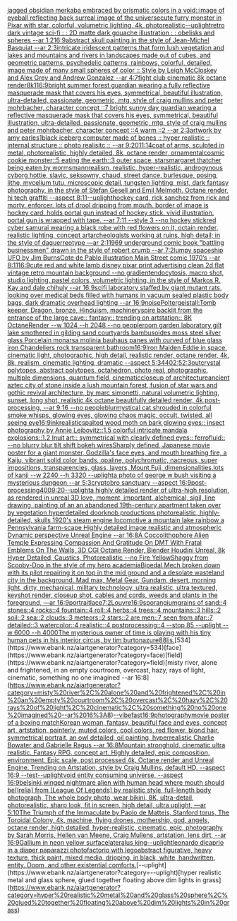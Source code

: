 [jagged obsidian merkaba embraced by prismatic colors in a void::](https://www.ebank.nz/aiartgenerator?category=jagged%20obsidian%20merkaba%20embraced%20by%20prismatic%20colors%20in%20a%20void%3A%3A)[image of eyeball reflecting back surreal image of the universe](https://www.ebank.nz/aiartgenerator?category=image%20of%20eyeball%20reflecting%20back%20surreal%20image%20of%20the%20universe)[cute furry monster in Pixar with star, colorful, volumetric lighting, 4k, photorealistic](https://www.ebank.nz/aiartgenerator?category=cute%20furry%20monster%20in%20Pixar%20with%20star%2C%20colorful%2C%20volumetric%20lighting%2C%204k%2C%20photorealistic)[--uplight](https://www.ebank.nz/aiartgenerator?category=--uplight)[retro dark vintage sci-fi : : 2D matte dark gouache illustration : : obelisks and spheres --ar 1:2](https://www.ebank.nz/aiartgenerator?category=retro%20dark%20vintage%20sci-fi%20%3A%20%3A%202D%20matte%20dark%20gouache%20illustration%20%3A%20%3A%20obelisks%20and%20spheres%20--ar%201%3A2)[16:9](https://www.ebank.nz/aiartgenerator?category=16%3A9)[abstract skull painting in the style of Jean-Michel Basquiat --ar 2:3](https://www.ebank.nz/aiartgenerator?category=abstract%20skull%20painting%20in%20the%20style%20of%20Jean-Michel%20Basquiat%20--ar%202%3A3)[intricate iridescent patterns that form lush vegetation and lakes and mountains and rivers in landscapes made out of cubes, and geometric patterns, psychedelic patterns, rainbows, colorful, detailed, image made of many small  spheres of color :: Style by Leigh McCloskey and Alex Grey and Andrew Gonzalez --ar 4:7](https://www.ebank.nz/aiartgenerator?category=intricate%20iridescent%20patterns%20that%20form%20lush%20vegetation%20and%20lakes%20and%20mountains%20and%20rivers%20in%20landscapes%20made%20out%20of%20cubes%2C%20and%20geometric%20patterns%2C%20psychedelic%20patterns%2C%20rainbows%2C%20colorful%2C%20detailed%2C%20image%20made%20of%20many%20small%20%20spheres%20of%20color%20%3A%3A%20Style%20by%20Leigh%20McCloskey%20and%20Alex%20Grey%20and%20Andrew%20Gonzalez%20--ar%204%3A7)[fight club cinematic 8k octane render](https://www.ebank.nz/aiartgenerator?category=fight%20club%20cinematic%208k%20octane%20render)[8k](https://www.ebank.nz/aiartgenerator?category=8k)[1](https://www.ebank.nz/aiartgenerator?category=1)[16:9](https://www.ebank.nz/aiartgenerator?category=16%3A9)[bright summer forest guardian wearing a fully reflective masquerade mask that covers his eyes, symmetrical, beautiful illustration, ultra-detailed, passionate, geometric, mtg, style of craig mullins and peter mohrbacher, character concept ::7 bright sunny day guardian wearing a reflective masquerade mask that covers his eyes, symmetrical, beautiful illustration, ultra-detailed, passionate, geometric, mtg, style of craig mullins and peter mohrbacher, character concept ::4 warm ::2 --ar 2:3](https://www.ebank.nz/aiartgenerator?category=bright%20summer%20forest%20guardian%20wearing%20a%20fully%20reflective%20masquerade%20mask%20that%20covers%20his%20eyes%2C%20symmetrical%2C%20beautiful%20illustration%2C%20ultra-detailed%2C%20passionate%2C%20geometric%2C%20mtg%2C%20style%20of%20craig%20mullins%20and%20peter%20mohrbacher%2C%20character%20concept%20%3A%3A7%20bright%20sunny%20day%20guardian%20wearing%20a%20reflective%20masquerade%20mask%20that%20covers%20his%20eyes%2C%20symmetrical%2C%20beautiful%20illustration%2C%20ultra-detailed%2C%20passionate%2C%20geometric%2C%20mtg%2C%20style%20of%20craig%20mullins%20and%20peter%20mohrbacher%2C%20character%20concept%20%3A%3A4%20warm%20%3A%3A2%20--ar%202%3A3)[artwork by amy earles](https://www.ebank.nz/aiartgenerator?category=artwork%20by%20amy%20earles)[1](https://www.ebank.nz/aiartgenerator?category=1)[black iceberg computer made of bones :: hyper realistic :: internal structure :: photo realisitc :: --ar 9:20](https://www.ebank.nz/aiartgenerator?category=black%20iceberg%20computer%20made%20of%20bones%20%3A%3A%20hyper%20realistic%20%3A%3A%20internal%20structure%20%3A%3A%20photo%20realisitc%20%3A%3A%20--ar%209%3A20)[11:14](https://www.ebank.nz/aiartgenerator?category=11%3A14)[coat of arms, sculpted in metal, photorealistic, highly detailed, 8k, octane render, ornamental](https://www.ebank.nz/aiartgenerator?category=coat%20of%20arms%2C%20sculpted%20in%20metal%2C%20photorealistic%2C%20highly%20detailed%2C%208k%2C%20octane%20render%2C%20ornamental)[cosmic cookie monster::5 eating the earth::3 outer space, stars](https://www.ebank.nz/aiartgenerator?category=cosmic%20cookie%20monster%3A%3A5%20eating%20the%20earth%3A%3A3%20outer%20space%2C%20stars)[margaret thatcher being eaten by worms](https://www.ebank.nz/aiartgenerator?category=margaret%20thatcher%20being%20eaten%20by%20worms)[mann](https://www.ebank.nz/aiartgenerator?category=mann)[realism, realistic, hyper-realistic, androgynous cyborg hottie, slavic, seksowny, chaud, street dance, burlesque, posing, lithe, mycelium tutu, microscopic detail, tungsten lighting, mist, dark fantasy photography, in the style of Stefan Gesell and Emil Melmoth. Octane render, hi tech graffiti  --aspect 8:11](https://www.ebank.nz/aiartgenerator?category=realism%2C%20realistic%2C%20hyper-realistic%2C%20androgynous%20cyborg%20hottie%2C%20slavic%2C%20seksowny%2C%20chaud%2C%20street%20dance%2C%20burlesque%2C%20posing%2C%20lithe%2C%20mycelium%20tutu%2C%20microscopic%20detail%2C%20tungsten%20lighting%2C%20mist%2C%20dark%20fantasy%20photography%2C%20in%20the%20style%20of%20Stefan%20Gesell%20and%20Emil%20Melmoth.%20Octane%20render%2C%20hi%20tech%20graffiti%20%20--aspect%208%3A11)[--uplight](https://www.ebank.nz/aiartgenerator?category=--uplight)[hockey card, rick sanchez from rick and morty. enforcer. lots of drool dripping from mouth. border of image is hockey card. holds portal gun instead of hockey stick. vivid illustration. portal gun is wrapped with tape. --ar 7:11 --style 3 --no hockey stick](https://www.ebank.nz/aiartgenerator?category=hockey%20card%2C%20rick%20sanchez%20from%20rick%20and%20morty.%20enforcer.%20lots%20of%20drool%20dripping%20from%20mouth.%20border%20of%20image%20is%20hockey%20card.%20holds%20portal%20gun%20instead%20of%20hockey%20stick.%20vivid%20illustration.%20portal%20gun%20is%20wrapped%20with%20tape.%20--ar%207%3A11%20--style%203%20--no%20hockey%20stick)[red cyber samurai wearing a black robe with red flowers on it, octain render, realistic lighting, concept art](https://www.ebank.nz/aiartgenerator?category=red%20cyber%20samurai%20wearing%20a%20black%20robe%20with%20red%20flowers%20on%20it%2C%20octain%20render%2C%20realistic%20lighting%2C%20concept%20art)[archeologists working at ruins, high detail; in the style of daguerreotype ––ar 2:1](https://www.ebank.nz/aiartgenerator?category=archeologists%20working%20at%20ruins%2C%20high%20detail%3B%20in%20the%20style%20of%20daguerreotype%20%E2%80%93%E2%80%93ar%202%3A1)[1969 underground comic book "battling businessmen" drawn in the style of robert crumb --ar 7:2](https://www.ebank.nz/aiartgenerator?category=1969%20underground%20comic%20book%20%22battling%20businessmen%22%20drawn%20in%20the%20style%20of%20robert%20crumb%20--ar%207%3A2)[lumpy spaceship UFO by Jim Burns](https://www.ebank.nz/aiartgenerator?category=lumpy%20spaceship%20UFO%20by%20Jim%20Burns)[Cote de Pablo illustration Main Street comic 1970’s --ar 8:11](https://www.ebank.nz/aiartgenerator?category=Cote%20de%20Pablo%20illustration%20Main%20Street%20comic%201970%E2%80%99s%20--ar%208%3A11)[16:9](https://www.ebank.nz/aiartgenerator?category=16%3A9)[cute red and white lamb disney pixar print advertising clean 2d flat vintage retro mountain background --no gradient](https://www.ebank.nz/aiartgenerator?category=cute%20red%20and%20white%20lamb%20disney%20pixar%20print%20advertising%20clean%202d%20flat%20vintage%20retro%20mountain%20background%20--no%20gradient)[endocytosis, macro shot, studio lighting, pastel colors, volumetric lighting, in the style of Markos R. Kay and dale chihuly --ar 16:9](https://www.ebank.nz/aiartgenerator?category=endocytosis%2C%20macro%20shot%2C%20studio%20lighting%2C%20pastel%20colors%2C%20volumetric%20lighting%2C%20in%20the%20style%20of%20Markos%20R.%20Kay%20and%20dale%20chihuly%20--ar%2016%3A9)[scifi laboratory staffed by giant mutant rats, looking over medical beds filled with humans in vacuum sealed plastic body bags, dark dramatic overhead lighting --ar 16:9](https://www.ebank.nz/aiartgenerator?category=scifi%20laboratory%20staffed%20by%20giant%20mutant%20rats%2C%20looking%20over%20medical%20beds%20filled%20with%20humans%20in%20vacuum%20sealed%20plastic%20body%20bags%2C%20dark%20dramatic%20overhead%20lighting%20--ar%2016%3A9)[noise](https://www.ebank.nz/aiartgenerator?category=noise)[Poltergeist](https://www.ebank.nz/aiartgenerator?category=Poltergeist)[all:Tomb keeper, Dragon, bronze, Hinduism, machinery](https://www.ebank.nz/aiartgenerator?category=all%3ATomb%20keeper%2C%20Dragon%2C%20bronze%2C%20Hinduism%2C%20machinery)[spire backlit from the entrance of the large cave:: fantasy:: trending on artstation:: 8K OctaneRender  --w 1024 --h 2048 --no people](https://www.ebank.nz/aiartgenerator?category=spire%20backlit%20from%20the%20entrance%20of%20the%20large%20cave%3A%3A%20fantasy%3A%3A%20trending%20on%20artstation%3A%3A%208K%20OctaneRender%20%20--w%201024%20--h%202048%20--no%20people)[room garden laboratory  gilt lake  smothered in gilding sand courtyards bambusoides moss steel silver glass  Porcelain monarsa molinia bauhaus panes with  curved of blue glass iron Chandeliers  rock transparent bathroom](https://www.ebank.nz/aiartgenerator?category=room%20garden%20laboratory%20%20gilt%20lake%20%20smothered%20in%20gilding%20sand%20courtyards%20bambusoides%20moss%20steel%20silver%20glass%20%20Porcelain%20monarsa%20molinia%20bauhaus%20panes%20with%20%20curved%20of%20blue%20glass%20iron%20Chandeliers%20%20rock%20transparent%20bathroom)[16:9](https://www.ebank.nz/aiartgenerator?category=16%3A9)[Iron Maiden Eddie in space, cinematic light, photographic, high detail, realistic render, octane render, 4k, 8k, realism, cinematic lighting, dramatic --aspect 5:3](https://www.ebank.nz/aiartgenerator?category=Iron%20Maiden%20Eddie%20in%20space%2C%20cinematic%20light%2C%20photographic%2C%20high%20detail%2C%20realistic%20render%2C%20octane%20render%2C%204k%2C%208k%2C%20realism%2C%20cinematic%20lighting%2C%20dramatic%20--aspect%205%3A3)[440](https://www.ebank.nz/aiartgenerator?category=440)[2:5](https://www.ebank.nz/aiartgenerator?category=2%3A5)[2:3](https://www.ebank.nz/aiartgenerator?category=2%3A3)[out](https://www.ebank.nz/aiartgenerator?category=out)[crystal polytopes,  abstract polytopes, octahedron, photo real, photographic, multiple dimensions, quantum field, cinematic](https://www.ebank.nz/aiartgenerator?category=crystal%20polytopes%2C%20%20abstract%20polytopes%2C%20octahedron%2C%20photo%20real%2C%20photographic%2C%20multiple%20dimensions%2C%20quantum%20field%2C%20cinematic)[closeup of ](https://www.ebank.nz/aiartgenerator?category=closeup%20of%20)[architecture](https://www.ebank.nz/aiartgenerator?category=architecture)[ancient aztec city of stone inside a lush mountain forest, fusion of star wars and gothic revival architecture, by marc simonetti, natural volumetric lighting, sunset, long shot, realistic 4k octane beautifully detailed render, 4k post-processing, --ar 9:16 --no people](https://www.ebank.nz/aiartgenerator?category=ancient%20aztec%20city%20of%20stone%20inside%20a%20lush%20mountain%20forest%2C%20fusion%20of%20star%20wars%20and%20gothic%20revival%20architecture%2C%20by%20marc%20simonetti%2C%20natural%20volumetric%20lighting%2C%20sunset%2C%20long%20shot%2C%20realistic%204k%20octane%20beautifully%20detailed%20render%2C%204k%20post-processing%2C%20--ar%209%3A16%20--no%20people)[blur](https://www.ebank.nz/aiartgenerator?category=blur)[mystical cat shrouded in colorful smoke whisps, glowing eyes, glowing chaos magic, occult, twisted, all seeing eye](https://www.ebank.nz/aiartgenerator?category=mystical%20cat%20shrouded%20in%20colorful%20smoke%20whisps%2C%20glowing%20eyes%2C%20glowing%20chaos%20magic%2C%20occult%2C%20twisted%2C%20all%20seeing%20eye)[16:9](https://www.ebank.nz/aiartgenerator?category=16%3A9)[ink](https://www.ebank.nz/aiartgenerator?category=ink)[realistic](https://www.ebank.nz/aiartgenerator?category=realistic)[spalted wood moth on bark glowing eyes:: insect photography by Annie Leibovitz::1.5 colorful intricate mandala explosions::1.2 Inuit art:: symmetrical with clearly defined eyes:: ferrofluid:: --no blurry blur tilt shift bokeh wires](https://www.ebank.nz/aiartgenerator?category=spalted%20wood%20moth%20on%20bark%20glowing%20eyes%3A%3A%20insect%20photography%20by%20Annie%20Leibovitz%3A%3A1.5%20colorful%20intricate%20mandala%20explosions%3A%3A1.2%20Inuit%20art%3A%3A%20symmetrical%20with%20clearly%20defined%20eyes%3A%3A%20ferrofluid%3A%3A%20--no%20blurry%20blur%20tilt%20shift%20bokeh%20wires)[Sharply defined, Japanese movie poster for a giant monster, Godzilla's face eyes, and mouth breathing fire, a Kaiju,  vibrant solid color bands, opaline, polychromatic, nacreous, super impositions, transparencies, glass, layers, Mount Fuji, dimensionalities,lots of kanji --w 2240 --h 3320 --uplight](https://www.ebank.nz/aiartgenerator?category=Sharply%20defined%2C%20Japanese%20movie%20poster%20for%20a%20giant%20monster%2C%20Godzilla%27s%20face%20eyes%2C%20and%20mouth%20breathing%20fire%2C%20a%20Kaiju%2C%20%20vibrant%20solid%20color%20bands%2C%20opaline%2C%20polychromatic%2C%20nacreous%2C%20super%20impositions%2C%20transparencies%2C%20glass%2C%20layers%2C%20Mount%20Fuji%2C%20dimensionalities%2Clots%20of%20kanji%20--w%202240%20--h%203320%20--uplight)[a photo of george w bush visiting a mysterious dungeon --ar 5:3](https://www.ebank.nz/aiartgenerator?category=a%20photo%20of%20george%20w%20bush%20visiting%20a%20mysterious%20dungeon%20--ar%205%3A3)[cryptobro sanctuary --aspect 16:9](https://www.ebank.nz/aiartgenerator?category=cryptobro%20sanctuary%20--aspect%2016%3A9)[post-processing](https://www.ebank.nz/aiartgenerator?category=post-processing)[400](https://www.ebank.nz/aiartgenerator?category=400)[9:20](https://www.ebank.nz/aiartgenerator?category=9%3A20)[--uplight](https://www.ebank.nz/aiartgenerator?category=--uplight)[a highly detailed render of ultra-high resolution, as rendered in unreal 3D love, moment, important, alchemical, sigil, line drawing, painting of an an abandoned 19th-century apartment taken over by vegetation hyperdetailed doorknob productions photorealistic, highly-detailed, skulls 1920's steam engine locomotive a mountain lake rainbow a Pennsylvania farm-scape Highly detailed image realistic and atmospheric Dynamic perspective Unreal Engine --ar 16:8](https://www.ebank.nz/aiartgenerator?category=a%20highly%20detailed%20render%20of%20ultra-high%20resolution%2C%20as%20rendered%20in%20unreal%203D%20love%2C%20moment%2C%20important%2C%20alchemical%2C%20sigil%2C%20line%20drawing%2C%20painting%20of%20an%20an%20abandoned%2019th-century%20apartment%20taken%20over%20by%20vegetation%20hyperdetailed%20doorknob%20productions%20photorealistic%2C%20highly-detailed%2C%20skulls%201920%27s%20steam%20engine%20locomotive%20a%20mountain%20lake%20rainbow%20a%20Pennsylvania%20farm-scape%20Highly%20detailed%20image%20realistic%20and%20atmospheric%20Dynamic%20perspective%20Unreal%20Engine%20--ar%2016%3A8)[A Coccolithophore Alien Temple Expressing Compassion And Gratitude On DMT With Fratal Emblems On The Walls, 3D CGI Octane Render, Blender Houdini Unreal, 8k Hyper Detailed, Caustics, Photorealistic --no Fire Yellow](https://www.ebank.nz/aiartgenerator?category=A%20Coccolithophore%20Alien%20Temple%20Expressing%20Compassion%20And%20Gratitude%20On%20DMT%20With%20Fratal%20Emblems%20On%20The%20Walls%2C%203D%20CGI%20Octane%20Render%2C%20Blender%20Houdini%20Unreal%2C%208k%20Hyper%20Detailed%2C%20Caustics%2C%20Photorealistic%20--no%20Fire%20Yellow)[Shaggy from Scooby-Doo in the style of my hero academia](https://www.ebank.nz/aiartgenerator?category=Shaggy%20from%20Scooby-Doo%20in%20the%20style%20of%20my%20hero%20academia)[Bipedal Mech broken down with its pilot repairing it on top in the mid ground and a desolate wasteland city in the background. Mad max, Metal Gear, Gundam, desert, morning light, dirty, mechanical, military technology, ultra realistic, ultra textured, keyshot render, closeup shot, cables and cords, weeds and plants in the foreground, —ar 16:9](https://www.ebank.nz/aiartgenerator?category=Bipedal%20Mech%20broken%20down%20with%20its%20pilot%20repairing%20it%20on%20top%20in%20the%20mid%20ground%20and%20a%20desolate%20wasteland%20city%20in%20the%20background.%20Mad%20max%2C%20Metal%20Gear%2C%20Gundam%2C%20desert%2C%20morning%20light%2C%20dirty%2C%20mechanical%2C%20military%20technology%2C%20ultra%20realistic%2C%20ultra%20textured%2C%20keyshot%20render%2C%20closeup%20shot%2C%20cables%20and%20cords%2C%20weeds%20and%20plants%20in%20the%20foreground%2C%20%E2%80%94ar%2016%3A9)[portrait](https://www.ebank.nz/aiartgenerator?category=portrait)[lace](https://www.ebank.nz/aiartgenerator?category=lace)[7:2](https://www.ebank.nz/aiartgenerator?category=7%3A2)[Louvre](https://www.ebank.nz/aiartgenerator?category=Louvre)[16:9](https://www.ebank.nz/aiartgenerator?category=16%3A9)[sporangium](https://www.ebank.nz/aiartgenerator?category=sporangium)[grains of sand::4 stones::4 rocks::4 fountain::4 roll::4 herbs::4 trees::4 mountains::3 hills::2 soil::2 sea::2 clouds::3 meteors::2 stars::2 are men::7 seen from afar::7 detailed::3 watercolor::4 realistic::4 postprocessing::4 --stop 85 --uplight --w 6000 --h 4000](https://www.ebank.nz/aiartgenerator?category=grains%20of%20sand%3A%3A4%20stones%3A%3A4%20rocks%3A%3A4%20fountain%3A%3A4%20roll%3A%3A4%20herbs%3A%3A4%20trees%3A%3A4%20mountains%3A%3A3%20hills%3A%3A2%20soil%3A%3A2%20sea%3A%3A2%20clouds%3A%3A3%20meteors%3A%3A2%20stars%3A%3A2%20are%20men%3A%3A7%20seen%20from%20afar%3A%3A7%20detailed%3A%3A3%20watercolor%3A%3A4%20realistic%3A%3A4%20postprocessing%3A%3A4%20--stop%2085%20--uplight%20--w%206000%20--h%204000)[The mysterious owner of time is playing with his tiny human pets in his interior circus, by tim burton](https://www.ebank.nz/aiartgenerator?category=The%20mysterious%20owner%20of%20time%20is%20playing%20with%20his%20tiny%20human%20pets%20in%20his%20interior%20circus%2C%20by%20tim%20burton)[azure](https://www.ebank.nz/aiartgenerator?category=azure)[88](https://www.ebank.nz/aiartgenerator?category=88)[lis.](https://www.ebank.nz/aiartgenerator?category=lis.)[534](https://www.ebank.nz/aiartgenerator?category=534)[face](https://www.ebank.nz/aiartgenerator?category=face)[field](https://www.ebank.nz/aiartgenerator?category=field)[misty river, alone and frightened, in an empty courtroom, overcast, hazy, rays of light, cinematic, something no one imagined --ar 16:8](https://www.ebank.nz/aiartgenerator?category=misty%20river%2C%20alone%20and%20frightened%2C%20in%20an%20empty%20courtroom%2C%20overcast%2C%20hazy%2C%20rays%20of%20light%2C%20cinematic%2C%20something%20no%20one%20imagined%20--ar%2016%3A8)[--vibefast](https://www.ebank.nz/aiartgenerator?category=--vibefast)[16:9](https://www.ebank.nz/aiartgenerator?category=16%3A9)[photography](https://www.ebank.nz/aiartgenerator?category=photography)[movie poster of a boxing match](https://www.ebank.nz/aiartgenerator?category=movie%20poster%20of%20a%20boxing%20match)[Korean woman, fantasy, beautiful face and eyes, concept art, artstation, painterly, muted colors, cool colors, red flower, blond hair, symmetrical portrait, an owl detailed, oil painting, hyperrealistic Charlie Bowater and Gabrielle Ragus --ar 16:8](https://www.ebank.nz/aiartgenerator?category=Korean%20woman%2C%20fantasy%2C%20beautiful%20face%20and%20eyes%2C%20concept%20art%2C%20artstation%2C%20painterly%2C%20muted%20colors%2C%20cool%20colors%2C%20red%20flower%2C%20blond%20hair%2C%20symmetrical%20portrait%2C%20an%20owl%20detailed%2C%20oil%20painting%2C%20hyperrealistic%20Charlie%20Bowater%20and%20Gabrielle%20Ragus%20--ar%2016%3A8)[Mountain stronghold, cinematic ultra realistic. Fantasy RPG, concept art. Highly detailed, epic composition, environment. Epic scale, post processed 4k, Octane render and Unreal Engine. Trending on Artstation, style by Craig Mullins, default HD, --aspect 16:9 --test](https://www.ebank.nz/aiartgenerator?category=Mountain%20stronghold%2C%20cinematic%20ultra%20realistic.%20Fantasy%20RPG%2C%20concept%20art.%20Highly%20detailed%2C%20epic%20composition%2C%20environment.%20Epic%20scale%2C%20post%20processed%204k%2C%20Octane%20render%20and%20Unreal%20Engine.%20Trending%20on%20Artstation%2C%20style%20by%20Craig%20Mullins%2C%20default%20HD%2C%20--aspect%2016%3A9%20--test)[--uplight](https://www.ebank.nz/aiartgenerator?category=--uplight)[void entity consuming universe, --aspect 16:9](https://www.ebank.nz/aiartgenerator?category=void%20entity%20consuming%20universe%2C%20--aspect%2016%3A9)[belsinki,](https://www.ebank.nz/aiartgenerator?category=belsinki%2C)[winged nightmare alien with human head where mouth should be](https://www.ebank.nz/aiartgenerator?category=winged%20nightmare%20alien%20with%20human%20head%20where%20mouth%20should%20be)[[Irelia] from [League Of Legends] by realistic style, full-length body photograph, The whole body photo, wear bikini, 8K, ultra-detail, photorealistic, sharp look, fit in screen, high detail, ultra uplight, —ar 5:10](https://www.ebank.nz/aiartgenerator?category=%5BIrelia%5D%20from%20%5BLeague%20Of%20Legends%5D%20by%20realistic%20style%2C%20full-length%20body%20photograph%2C%20The%20whole%20body%20photo%2C%20wear%20bikini%2C%208K%2C%20ultra-detail%2C%20photorealistic%2C%20sharp%20look%2C%20fit%20in%20screen%2C%20high%20detail%2C%20ultra%20uplight%2C%20%E2%80%94ar%205%3A10)[The Triumph of the Immaculate by Paolo de Matteis, Stanford torus, The Toroidal Colony, 4k, machine, flying drones, mothership, god, angels, octane render, high detailed, hyper-realistic, cinematic, epic, photography by Sarah Morris, Hellen van Meene, Craig Mullens, artstation, lens dirt, --ar 16:9](https://www.ebank.nz/aiartgenerator?category=The%20Triumph%20of%20the%20Immaculate%20by%20Paolo%20de%20Matteis%2C%20Stanford%20torus%2C%20The%20Toroidal%20Colony%2C%204k%2C%20machine%2C%20flying%20drones%2C%20mothership%2C%20god%2C%20angels%2C%20octane%20render%2C%20high%20detailed%2C%20hyper-realistic%2C%20cinematic%2C%20epic%2C%20photography%20by%20Sarah%20Morris%2C%20Hellen%20van%20Meene%2C%20Craig%20Mullens%2C%20artstation%2C%20lens%20dirt%2C%20--ar%2016%3A9)[Gallium in neon yellow surface](https://www.ebank.nz/aiartgenerator?category=Gallium%20in%20neon%20yellow%20surface)[lateralus king](https://www.ebank.nz/aiartgenerator?category=lateralus%20king)[--uplight](https://www.ebank.nz/aiartgenerator?category=--uplight)[leonardo dicaprio in a diaper paparazzi photo](https://www.ebank.nz/aiartgenerator?category=leonardo%20dicaprio%20in%20a%20diaper%20paparazzi%20photo)[factorio with lego](https://www.ebank.nz/aiartgenerator?category=factorio%20with%20lego)[abstract figurative, heavy texture, thick paint, mixed media, dripping, in black, white, handwritten, entity. Doom, and other existential comforts.](https://www.ebank.nz/aiartgenerator?category=abstract%20figurative%2C%20heavy%20texture%2C%20thick%20paint%2C%20mixed%20media%2C%20dripping%2C%20in%20black%2C%20white%2C%20handwritten%2C%20entity.%20Doom%2C%20and%20other%20existential%20comforts.)[--uplight](https://www.ebank.nz/aiartgenerator?category=--uplight)[hyper realistic metal and glass sphere, glued together floating above dim lights in grass](https://www.ebank.nz/aiartgenerator?category=hyper%20realistic%20metal%20and%20glass%20sphere%2C%20glued%20together%20floating%20above%20dim%20lights%20in%20grass)